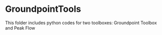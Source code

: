 # GroundpointTools
This folder includes python codes for two toolboxes: Groundpoint Toolbox and Peak Flow 
